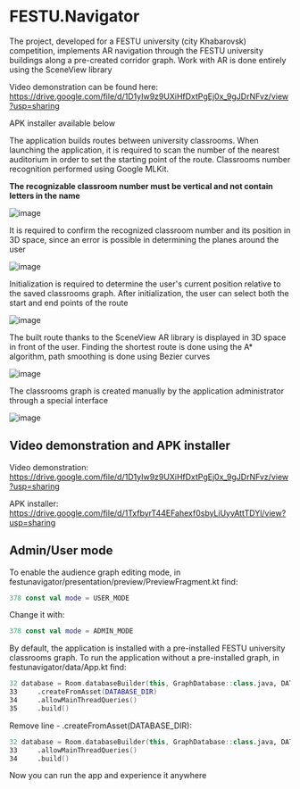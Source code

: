 # FESTU.Navigator


The project, developed for a FESTU university (city Khabarovsk) competition, implements AR navigation through the FESTU university buildings along a pre-created corridor graph. 
Work with AR is done entirely using the SceneView library

Video demonstration can be found here: https://drive.google.com/file/d/1D1yIw9z9UXiHfDxtPgEj0x_9gJDrNFvz/view?usp=sharing

APK installer available below

The application builds routes between university classrooms. When launching the application, it is required to scan the number of the nearest auditorium in order to set the starting point of the route. 
Classrooms number recognition performed using Google MLKit. 

**The recognizable classroom number must be vertical and not contain letters in the name**

![image](https://user-images.githubusercontent.com/35885530/179328286-371043fc-a101-46d3-a3da-b1d2885b9ee4.png)

It is required to confirm the recognized classroom number and its position in 3D space, since an error is possible in determining the planes around the user

![image](https://user-images.githubusercontent.com/35885530/179328379-60c46df3-bdfd-42f4-a534-c5f79e4cd218.png)

Initialization is required to determine the user's current position relative to the saved classrooms graph. After initialization, the user can select both the start and end points of the route

![image](https://user-images.githubusercontent.com/35885530/179328505-4ae5348e-0e3d-4cd9-ab29-5543bf37bfc3.png)

The built route thanks to the SceneView AR library is displayed in 3D space in front of the user. Finding the shortest route is done using the A* algorithm, path smoothing is done using Bezier curves

![image](https://user-images.githubusercontent.com/35885530/179328566-72e66c07-088d-498d-a7eb-955cbcbf8fb4.png)

The classrooms graph is created manually by the application administrator through a special interface

![image](https://user-images.githubusercontent.com/35885530/179328653-132d6894-bd8c-4a39-a8a5-d38374a82c77.png)

## Video demonstration and APK installer
Video demonstration: https://drive.google.com/file/d/1D1yIw9z9UXiHfDxtPgEj0x_9gJDrNFvz/view?usp=sharing  

APK installer: https://drive.google.com/file/d/1TxfbyrT44EFahexf0sbyLiUyvAttTDYl/view?usp=sharing

## Admin/User mode
To enable the audience graph editing mode, in festunavigator/presentation/preview/PreviewFragment.kt find:
```kotlin
378 const val mode = USER_MODE
```
Change it with:
```kotlin
378 const val mode = ADMIN_MODE
```
By default, the application is installed with a pre-installed FESTU university classrooms graph. To run the application without a pre-installed graph, in festunavigator/data/App.kt find:
```kotlin
32 database = Room.databaseBuilder(this, GraphDatabase::class.java, DATABASE_NAME)
33     .createFromAsset(DATABASE_DIR)
34     .allowMainThreadQueries()
35     .build()
```
Remove line - .createFromAsset(DATABASE_DIR):
```kotlin
32 database = Room.databaseBuilder(this, GraphDatabase::class.java, DATABASE_NAME)
33     .allowMainThreadQueries()
34     .build()
```
Now you can run the app and experience it anywhere



